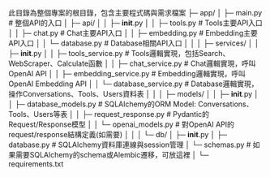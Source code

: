 此目錄為整個專案的根目錄，包含主要程式碼與需求檔案
├─ app/
│  ├─ main.py                    # 整個API的入口
│  ├─ api/
│  │  ├─ __init__.py
│  │  ├─ tools.py                # Tools主要API入口
│  │  ├─ chat.py                 # Chat主要API入口
│  │  ├─ embedding.py            # Embedding主要API入口
│  │  └─ database.py             # Database相關API入口
│  │
│  ├─ services/
│  │  ├─ __init__.py
│  │  ├─ tools_service.py        # Tools邏輯實現，包括Search、WebScraper、Calculate函數
│  │  ├─ chat_service.py         # Chat邏輯實現，呼叫OpenAI API
│  │  ├─ embedding_service.py    # Embedding邏輯實現，呼叫OpenAI Embedding API
│  │  └─ database_service.py     # Database邏輯實現，操作Conversations、Tools、Users資料表
│  │
│  ├─ models/
│  │  ├─ __init__.py
│  │  ├─ database_models.py      # SQLAlchemy的ORM Model: Conversations、Tools、Users等表
│  │  ├─ request_response.py     # Pydantic的Request/Response模型
│  │  └─ openai_models.py        # 對OpenAI API的request/response結構定義(如需要)
│  │
│  └─ db/
│     ├─ __init__.py
│     ├─ database.py             # SQLAlchemy資料庫連線與session管理
│     └─ schemas.py              # 如果需要SQLAlchemy的schema或Alembic遷移，可放這裡
│
└─ requirements.txt